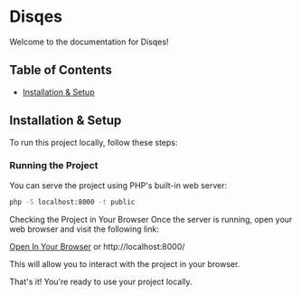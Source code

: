 # Disqes

Welcome to the documentation for Disqes!

## Table of Contents
- [Installation & Setup](#installation--setup)

## Installation & Setup

To run this project locally, follow these steps:

### Running the Project

You can serve the project using PHP's built-in web server:

```bash
php -S localhost:8000 -t public
```

Checking the Project in Your Browser
Once the server is running, open your web browser and visit the following link:

[Open In Your Browser](http://localhost:8000/) or http://localhost:8000/

This will allow you to interact with the project in your browser.

That's it! You're ready to use your project locally.